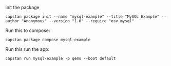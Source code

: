 Init the package
```
capstan package init --name "mysql-example" --title "MySQL Example" --author "Anonymous" --version "1.0" --require "osv.mysql"
```
Run this to compose:
```
capstan package compose mysql-example
```
Run this run the app:
```
capstan run mysql-example -p qemu --boot default
```
